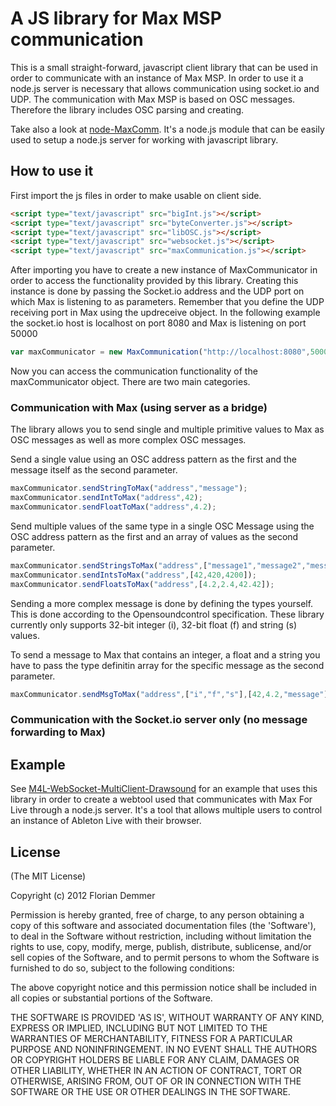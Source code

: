 # A JS library for Max MSP communication

This is a small straight-forward, javascript client library that can be used in order to communicate with an instance of Max MSP.
In order to use it a node.js server is necessary that allows communication using socket.io and UDP.
The communication with Max MSP is based on OSC messages. Therefore the library includes OSC parsing and creating.

Take also a look at [node-MaxComm](https://github.com/fde31/node-MaxComm).
It's a node.js module that can be easily used to setup a node.js server for working with javascript library.

## How to use it

First import the js files in order to make usable on client side.

```html
<script type="text/javascript" src="bigInt.js"></script>
<script type="text/javascript" src="byteConverter.js"></script>
<script type="text/javascript" src="libOSC.js"></script>
<script type="text/javascript" src="websocket.js"></script>
<script type="text/javascript" src="maxCommunication.js"></script>
```

After importing you have to create a new instance of MaxCommunicator in order to access the functionality provided by this library. Creating this instance is done by passing the Socket.io address and the UDP port on which Max is listening to as parameters. Remember that you define the UDP receiving port in Max using the updreceive object.
In the following example the socket.io host is localhost on port 8080 and Max is listening on port 50000

```js
var maxCommunicator = new MaxCommunication("http://localhost:8080",50000);
```

Now you can access the communication functionality of the maxCommunicator object.
There are two main categories.

### Communication with Max (using server as a bridge)

The library allows you to send single and multiple primitive values to Max as OSC messages as well as more complex OSC messages.

Send a single value using an OSC address pattern as the first and the message itself as the second parameter.

```js
maxCommunicator.sendStringToMax("address","message");
maxCommunicator.sendIntToMax("address",42);
maxCommunicator.sendFloatToMax("address",4.2);
```

Send multiple values of the same type in a single OSC Message using the OSC address pattern as the first and an array of values as the second parameter.

```js
maxCommunicator.sendStringsToMax("address",["message1","message2","message3"]);
maxCommunicator.sendIntsToMax("address",[42,420,4200]);
maxCommunicator.sendFloatsToMax("address",[4.2,2.4,42.42]);
```

Sending a more complex message is done by defining the types yourself. This is done according to the Opensoundcontrol specification. These library currently only supports 32-bit integer (i), 32-bit float (f) and string (s) values.

To send a message to Max that contains an integer, a float and a string you have to pass the type definitin array for the specific message as the second parameter.

```js
maxCommunicator.sendMsgToMax("address",["i","f","s"],[42,4.2,"message"]);
```

### Communication with the Socket.io server only (no message forwarding to Max)


## Example

See [M4L-WebSocket-MultiClient-Drawsound](https://github.com/fde31/M4L-WebSocket-MultiClient-DrawSounds) for an example
that uses this library in order to create a webtool used that communicates with Max For Live through a node.js server.
It's a tool that allows multiple users to control an instance of Ableton Live with their browser.

## License

(The MIT License)

Copyright (c) 2012 Florian Demmer

Permission is hereby granted, free of charge, to any person obtaining a copy of this software and associated documentation files (the 'Software'), to deal in the Software without restriction, including without limitation the rights to use, copy, modify, merge, publish, distribute, sublicense, and/or sell copies of the Software, and to permit persons to whom the Software is furnished to do so, subject to the following conditions:

The above copyright notice and this permission notice shall be included in all copies or substantial portions of the Software.

THE SOFTWARE IS PROVIDED 'AS IS', WITHOUT WARRANTY OF ANY KIND, EXPRESS OR IMPLIED, INCLUDING BUT NOT LIMITED TO THE WARRANTIES OF MERCHANTABILITY, FITNESS FOR A PARTICULAR PURPOSE AND NONINFRINGEMENT. IN NO EVENT SHALL THE AUTHORS OR COPYRIGHT HOLDERS BE LIABLE FOR ANY CLAIM, DAMAGES OR OTHER LIABILITY, WHETHER IN AN ACTION OF CONTRACT, TORT OR OTHERWISE, ARISING FROM, OUT OF OR IN CONNECTION WITH THE SOFTWARE OR THE USE OR OTHER DEALINGS IN THE SOFTWARE.
